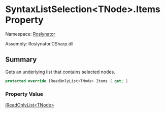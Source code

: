 # SyntaxListSelection\<TNode>\.Items Property

Namespace: [Roslynator](../../README.md)

Assembly: Roslynator\.CSharp\.dll

## Summary

Gets an underlying list that contains selected nodes\.

```csharp
protected override IReadOnlyList<TNode> Items { get; }
```

### Property Value

[IReadOnlyList\<TNode>](https://docs.microsoft.com/en-us/dotnet/api/system.collections.generic.ireadonlylist-1)

